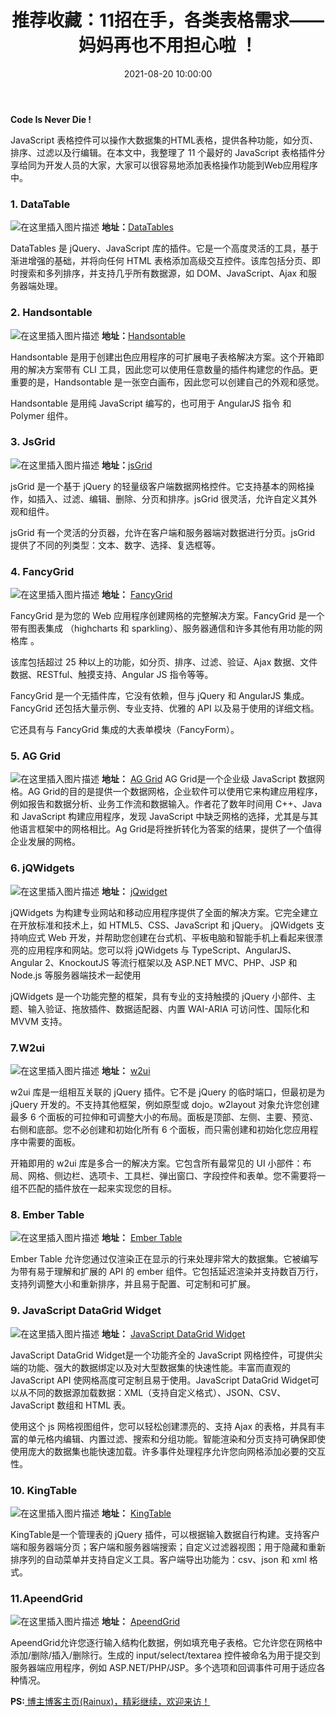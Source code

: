 ﻿---
title: 推荐收藏：11招在手，各类表格需求——妈妈再也不用担心啦 ！
type: 'tags'
categories: ['Web']
date: 2021-08-20 10:00:00

---

**Code Is Never Die !**

JavaScript 表格控件可以操作大数据集的HTML表格，提供各种功能，如分页、排序、过滤以及行编辑。在本文中，我整理了 11 个最好的 JavaScript 表格插件分享给同为开发人员的大家，大家可以很容易地添加表格操作功能到Web应用程序中。

### 1. DataTable
![在这里插入图片描述](https://img-blog.csdnimg.cn/20210610172250961.png?x-oss-process=image/watermark,type_ZmFuZ3poZW5naGVpdGk,shadow_10,text_aHR0cHM6Ly9ibG9nLmNzZG4ubmV0L3dlaXhpbl80OTkxODY1Nw==,size_16,color_FFFFFF,t_70)
**地址：**[DataTables](https://datatables.net/)

DataTables 是 jQuery、JavaScript 库的插件。它是一个高度灵活的工具，基于渐进增强的基础，并将向任何 HTML 表格添加高级交互控件。该库包括分页、即时搜索和多列排序，并支持几乎所有数据源，如 DOM、JavaScript、Ajax 和服务器端处理。

### 2. Handsontable
![在这里插入图片描述](https://img-blog.csdnimg.cn/20210610172511310.png?x-oss-process=image/watermark,type_ZmFuZ3poZW5naGVpdGk,shadow_10,text_aHR0cHM6Ly9ibG9nLmNzZG4ubmV0L3dlaXhpbl80OTkxODY1Nw==,size_16,color_FFFFFF,t_70)
**地址：**[Handsontable](https://handsontable.com/)

Handsontable 是用于创建出色应用程序的可扩展电子表格解决方案。这个开箱即用的解决方案带有 CLI 工具，因此您可以使用任意数量的插件构建您的作品。更重要的是，Handsontable 是一张空白画布，因此您可以创建自己的外观和感觉。

Handsontable 是用纯 JavaScript 编写的，也可用于 AngularJS 指令 和 Polymer 组件。

### 3. JsGrid
![在这里插入图片描述](https://img-blog.csdnimg.cn/20210610172707883.png?x-oss-process=image/watermark,type_ZmFuZ3poZW5naGVpdGk,shadow_10,text_aHR0cHM6Ly9ibG9nLmNzZG4ubmV0L3dlaXhpbl80OTkxODY1Nw==,size_16,color_FFFFFF,t_70)
**地址：**[jsGrid](http://js-grid.com/)

jsGrid 是一个基于 jQuery 的轻量级客户端数据网格控件。它支持基本的网格操作，如插入、过滤、编辑、删除、分页和排序。jsGrid 很灵活，允许自定义其外观和组件。

jsGrid 有一个灵活的分页器，允许在客户端和服务器端对数据进行分页。jsGrid 提供了不同的列类型：文本、数字、选择、复选框等。

### 4. FancyGrid
![在这里插入图片描述](https://img-blog.csdnimg.cn/20210610173128185.png?x-oss-process=image/watermark,type_ZmFuZ3poZW5naGVpdGk,shadow_10,text_aHR0cHM6Ly9ibG9nLmNzZG4ubmV0L3dlaXhpbl80OTkxODY1Nw==,size_16,color_FFFFFF,t_70)
**地址：** [FancyGrid](https://www.fancygrid.com/)

FancyGrid 是为您的 Web 应用程序创建网格的完整解决方案。FancyGrid 是一个带有图表集成 （highcharts 和 sparkling）、服务器通信和许多其他有用功能的网格库 。

该库包括超过 25 种以上的功能，如分页、排序、过滤、验证、Ajax 数据、文件数据、RESTful、触摸支持、Angular JS 指令等等。

FancyGrid 是一个无插件库，它没有依赖，但与 jQuery 和 AngularJS 集成。FancyGrid 还包括大量示例、专业支持、优雅的 API 以及易于使用的详细文档。

它还具有与 FancyGrid 集成的大表单模块（FancyForm）。

### 5. AG Grid
![在这里插入图片描述](https://img-blog.csdnimg.cn/20210610173246583.png?x-oss-process=image/watermark,type_ZmFuZ3poZW5naGVpdGk,shadow_10,text_aHR0cHM6Ly9ibG9nLmNzZG4ubmV0L3dlaXhpbl80OTkxODY1Nw==,size_16,color_FFFFFF,t_70)
**地址：** [AG Grid](https://www.ag-grid.com/)
AG Grid是一个企业级 JavaScript 数据网格。AG Grid的目的是提供一个数据网格，企业软件可以使用它来构建应用程序，例如报告和数据分析、业务工作流和数据输入。作者花了数年时间用 C++、Java 和 JavaScript 构建应用程序，发现 JavaScript 中缺乏网格的选择，尤其是与其他语言框架中的网格相比。Ag Grid是将挫折转化为答案的结果，提供了一个值得企业发展的网格。

### 6. jQWidgets
![在这里插入图片描述](https://img-blog.csdnimg.cn/2021061017350222.png?x-oss-process=image/watermark,type_ZmFuZ3poZW5naGVpdGk,shadow_10,text_aHR0cHM6Ly9ibG9nLmNzZG4ubmV0L3dlaXhpbl80OTkxODY1Nw==,size_16,color_FFFFFF,t_70)
**地址：** [jQwidget](https://www.jqwidgets.com/)

jQWidgets 为构建专业网站和移动应用程序提供了全面的解决方案。它完全建立在开放标准和技术上，如 HTML5、CSS、JavaScript 和 jQuery。 jQWidgets 支持响应式 Web 开发，并帮助您创建在台式机、平板电脑和智能手机上看起来很漂亮的应用程序和网站。您可以将 jQWidgets 与 TypeScript、AngularJS、Angular 2、KnockoutJS 等流行框架以及 ASP.NET MVC、PHP、JSP 和 Node.js 等服务器端技术一起使用

jQWidgets 是一个功能完整的框架，具有专业的支持触摸的 jQuery 小部件、主题、输入验证、拖放插件、数据适配器、内置 WAI-ARIA 可访问性、国际化和 MVVM 支持。

### 7.W2ui
![在这里插入图片描述](https://img-blog.csdnimg.cn/20210610173709602.png?x-oss-process=image/watermark,type_ZmFuZ3poZW5naGVpdGk,shadow_10,text_aHR0cHM6Ly9ibG9nLmNzZG4ubmV0L3dlaXhpbl80OTkxODY1Nw==,size_16,color_FFFFFF,t_70)
**地址：** [w2ui](http://w2ui.com/web/demos/#/combo/2)

w2ui 库是一组相互关联的 jQuery 插件。它不是 jQuery 的临时端口，但最初是为 jQuery 开发的。不支持其他框架，例如原型或 dojo。w2layout 对象允许您创建最多 6 个面板的可拉伸和可调整大小的布局。面板是顶部、左侧、主要、预览、右侧和底部。您不必创建和初始化所有 6 个面板，而只需创建和初始化您应用程序中需要的面板。

开箱即用的 w2ui 库是多合一的解决方案。它包含所有最常见的 UI 小部件：布局、网格、侧边栏、选项卡、工具栏、弹出窗口、字段控件和表单。您不需要将一组不匹配的插件放在一起来实现您的目标。

### 8. Ember Table
![在这里插入图片描述](https://img-blog.csdnimg.cn/20210610173911209.png?x-oss-process=image/watermark,type_ZmFuZ3poZW5naGVpdGk,shadow_10,text_aHR0cHM6Ly9ibG9nLmNzZG4ubmV0L3dlaXhpbl80OTkxODY1Nw==,size_16,color_FFFFFF,t_70)
**地址：** [Ember Table](https://opensource.addepar.com/ember-table/docs/guides/header/columns)

Ember Table 允许您通过仅渲染正在显示的行来处理非常大的数据集。它被编写为带有易于理解和扩展的 API 的 ember 组件。它包括延迟渲染并支持数百万行，支持列调整大小和重新排序，并且易于配置、可定制和可扩展。

### 9. JavaScript DataGrid Widget
![在这里插入图片描述](https://img-blog.csdnimg.cn/20210610174256208.png?x-oss-process=image/watermark,type_ZmFuZ3poZW5naGVpdGk,shadow_10,text_aHR0cHM6Ly9ibG9nLmNzZG4ubmV0L3dlaXhpbl80OTkxODY1Nw==,size_16,color_FFFFFF,t_70)
**地址：** [JavaScript DataGrid Widget](https://dhtmlx.com/docs/products/dhtmlxGrid/)

JavaScript DataGrid Widget是一个功能齐全的 JavaScript 网格控件，可提供尖端的功能、强大的数据绑定以及对大型数据集的快速性能。丰富而直观的 JavaScript API 使网格高度可定制且易于使用。JavaScript DataGrid Widget可以从不同的数据源加载数据：XML（支持自定义格式）、JSON、CSV、JavaScript 数组和 HTML 表。

使用这个 js 网格视图组件，您可以轻松创建漂亮的、支持 Ajax 的表格，并具有丰富的单元格内编辑、内置过滤、搜索和分组功能。智能渲染和分页支持可确保即使使用庞大的数据集也能快速加载。许多事件处理程序允许您向网格添加必要的交互性。

### 10. KingTable
![在这里插入图片描述](https://img-blog.csdnimg.cn/20210610174121110.png?x-oss-process=image/watermark,type_ZmFuZ3poZW5naGVpdGk,shadow_10,text_aHR0cHM6Ly9ibG9nLmNzZG4ubmV0L3dlaXhpbl80OTkxODY1Nw==,size_16,color_FFFFFF,t_70)
**地址：** [KingTable](https://robertoprevato.github.io/demos/kingtable/colors.html)

KingTable是一个管理表的 jQuery 插件，可以根据输入数据自行构建。支持客户端和服务器端分页；客户端和服务器端搜索；自定义过滤器视图；用于隐藏和重新排序列的自动菜单并支持自定义工具。客户端导出功能为：csv、json 和 xml 格式。

### 11.ApeendGrid
![在这里插入图片描述](https://img-blog.csdnimg.cn/20210610174836439.png?x-oss-process=image/watermark,type_ZmFuZ3poZW5naGVpdGk,shadow_10,text_aHR0cHM6Ly9ibG9nLmNzZG4ubmV0L3dlaXhpbl80OTkxODY1Nw==,size_16,color_FFFFFF,t_70)
**地址：** [ApeendGrid](http://appendgrid.apphb.com/Demo/Manipulation)

ApeendGrid允许您逐行输入结构化数据，例如填充电子表格。它允许您在网格中添加/删除/插入/删除行。生成的 input/select/textarea 控件被命名为用于提交到服务器端应用程序，例如 ASP.NET/PHP/JSP。多个选项和回调事件可用于适应各种情况。

**PS:**[ 博主博客主页(Rainux)，精彩继续，欢迎来访！](https://rainux.top)
